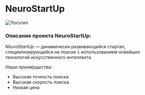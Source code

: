 # NeuroStartUp
![Логотип](https://netology-code.github.io/git-homeworks/introduction/assets/logo.png)

### Описание проекта NeuroStartUp:

*NeuroStartUp* — динамически развивающийся стартап, специализирующийся на поиске с использованием новейших технологий искусственного интеллекта. 

*Наши преимущества:*

* Высокая точность поиска
* Высокая скорость поиска
* Низкая цена
